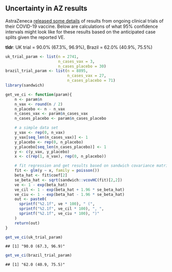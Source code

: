 
## Uncertainty in AZ results

AstraZeneca [released some
details](https://www.astrazeneca.com/media-centre/press-releases/2020/azd1222hlr.html)
of results from ongoing clinical trials of their COVID-19 vaccine. Below
are calculations of what 95% confidence intervals might look like for
these results based on the anticipated case splits given the reported
VE.

**tldr**: UK trial = 90.0% (67.3%, 96.9%), Brazil = 62.0% (40.9%, 75.5%)

``` r
uk_trial_param <- list(n = 2741, 
                       n_cases_vax = 3,
                       n_cases_placebo = 30)
brazil_trial_param <- list(n = 8895, 
                           n_cases_vax = 27,
                           n_cases_placebo = 71)
library(sandwich)

get_ve_ci <- function(param){
    n <- param$n 
    n_vax <- round(n / 2)
    n_placebo <- n - n_vax
    n_cases_vax <- param$n_cases_vax
    n_cases_placebo <- param$n_cases_placebo

    # a simple data set
    y_vax <- rep(0, n_vax)
    y_vax[seq_len(n_cases_vax)] <- 1
    y_placebo <- rep(0, n_placebo)
    y_placebo[seq_len(n_cases_placebo)] <- 1
    y <- c(y_vax, y_placebo)
    x <- c(rep(1, n_vax), rep(0, n_placebo))

    # fit regression and get results based on sandwich covariance matrix
    fit <- glm(y ~ x, family = poisson())
    beta_hat <- fit$coef[2]
    se_beta_hat <- sqrt(sandwich::vcovHC(fit)[2,2])
    ve <- 1 - exp(beta_hat)
    ve_cil <- 1 - exp(beta_hat + 1.96 * se_beta_hat)
    ve_ciu <- 1 - exp(beta_hat - 1.96 * se_beta_hat)
    out <- paste0(
      sprintf("%2.1f", ve * 100), " (", 
      sprintf("%2.1f", ve_cil * 100), ", ",
      sprintf("%2.1f", ve_ciu * 100), ")"
    )
    return(out)
}

get_ve_ci(uk_trial_param)
```

    ## [1] "90.0 (67.3, 96.9)"

``` r
get_ve_ci(brazil_trial_param)
```

    ## [1] "62.0 (40.9, 75.5)"
